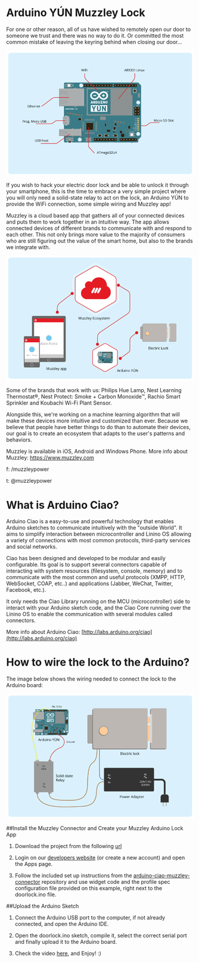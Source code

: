 # Arduino YÚN Muzzley Lock #

For one or other reason, all of us have wished to remotely open our door to someone we trust and there was no way to do it. Or committed the most common mistake of leaving the keyring behind when closing our door…

![YUN_Board](./images/YUN-Board.png)

If you wish to hack your electric door lock and be able to unlock it through your smartphone, this is the time to embrace a very simple project where you will only need a solid-state relay to act on the lock, an Arduino YÚN to provide the WiFi connection, some simple wiring and Muzzley app!

Muzzley is a cloud based app that gathers all of your connected devices and puts them to work together in an intuitive way.
The app allows connected devices of different brands to communicate with and respond to each other. This not only brings more value to the majority of consumers who are still figuring out the value of the smart home, but also to the brands we integrate with.

![YUN_Muzzley_Context](./images/YUN-Muzzley-Context.png)

Some of the brands that work with us: Philips Hue Lamp, Nest Learning Thermostat®, Nest Protect: Smoke + Carbon Monoxide™, Rachio Smart Sprinkler and Koubachi Wi-Fi Plant Sensor.

Alongside this, we're working on a machine learning algorithm that will make these devices more intuitive and customized than ever. Because we believe that people have better things to do than to automate their devices, our goal is to create an ecosystem that adapts to the user's patterns and behaviors.

Muzzley is available in iOS, Android and Windows Phone.
More info about Muzzley: https://www.muzzley.com

f: /muzzleypower

t: @muzzleypower


# What is Arduino Ciao?


Arduino Ciao is a easy-to-use and powerful technology that enables Arduino sketches to communicate intuitively with the "outside World". It aims to simplify interaction between microcontroller and Linino OS  allowing a variety of connections with most common protocols, third-party services and social networks.

Ciao has been designed and developed to be modular and easily configurable. Its goal is to support several connectors capable of interacting with system resources (filesystem, console, memory) and to communicate with the most common and useful protocols (XMPP, HTTP, WebSocket, COAP, etc..) and applications (Jabber, WeChat, Twitter, Facebook, etc.).

It only needs the Ciao Library running on the MCU (microcontroller) side to interact with your Arduino sketch code, and the Ciao Core running over the Linino OS to enable the communication with several modules called connectors.

More info about Arduino Ciao: [http://labs.arduino.org/ciao](http://labs.arduino.org/ciao)


# How to wire the lock to the Arduino?

The image below shows the wiring needed to connect the lock to the Arduino board:

![YUN_Lock_Proj](./images/YUN-Lock-Proj.png)


##Install the Muzzley Connector and Create your Muzzley Arduino Lock App

1) Download the project from the following [url](https://github.com/muzzley/arduino-ciao-muzzley-connector)

2) Login on our [developers website](https://www.muzzley.com/developers) (or create a new account) and open the Apps page.

3) Follow the included set up instructions from the [arduino-ciao-muzzley-connector](https://github.com/muzzley/arduino-ciao-muzzley-connector) repository and use widget code and the profile spec configuration file provided on this example, right next to the doorlock.ino file.


##Upload the Arduino Sketch

1) Connect the Arduino USB port to the computer, if not already connected, and open the Arduino IDE.

2) Open the doorlock.ino sketch, compile it, select the correct serial port and finally upload it to the Arduino board.

3) Check the video [here](https://www.youtube.com/watch?v=r1HL9QZI-as), and Enjoy! :)


